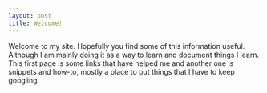 ```yaml
---
layout: post
title: Welcome!
---
```


Welcome to my site. Hopefully you find some of this information useful. Although I am mainly doing it as a way to learn and document things I learn. This first page is some links that have helped me and another one is snippets and how-to, mostly a place to put things that I have to keep googling.
